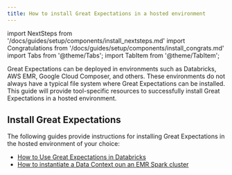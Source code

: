 ```yaml
---
title: How to install Great Expectations in a hosted environment
---
```

import NextSteps from '/docs/guides/setup/components/install_nextsteps.md'
import Congratulations from '/docs/guides/setup/components/install_congrats.md'
import Tabs from '@theme/Tabs';
import TabItem from '@theme/TabItem';

Great Expectations can be deployed in environments such as Databricks, AWS EMR, Google Cloud Composer, and others. These environments do not always have a typical file system where Great Expectations can be installed. This guide will provide tool-specific resources to successfully install Great Expectations in a hosted environment.

## Install Great Expectations

The following guides provide instructions for installing Great Expectations in the hosted environment of your choice:

- [How to Use Great Expectations in Databricks](https://docs.greatexpectations.io/docs/deployment_patterns/how_to_use_great_expectations_in_databricks)
- [How to instantiate a Data Context oun an EMR Spark cluster](https://docs.greatexpectations.io/docs/deployment_patterns/how_to_instantiate_a_data_context_on_an_emr_spark_cluster)
